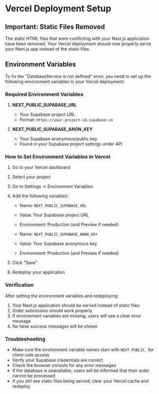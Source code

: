 # Vercel Deployment Setup

## Important: Static Files Removed

The static HTML files that were conflicting with your Next.js application have been removed. Your Vercel deployment should now properly serve your Next.js app instead of the static files.

## Environment Variables

To fix the "DatabaseService is not defined" error, you need to set up the following environment variables in your Vercel deployment:

### Required Environment Variables

1. **NEXT_PUBLIC_SUPABASE_URL**
   - Your Supabase project URL
   - Format: `https://your-project-id.supabase.co`

2. **NEXT_PUBLIC_SUPABASE_ANON_KEY**
   - Your Supabase anonymous/public key
   - Found in your Supabase project settings under API

### How to Set Environment Variables in Vercel

1. Go to your Vercel dashboard
2. Select your project
3. Go to Settings → Environment Variables
4. Add the following variables:
   - Name: `NEXT_PUBLIC_SUPABASE_URL`
   - Value: Your Supabase project URL
   - Environment: Production (and Preview if needed)

   - Name: `NEXT_PUBLIC_SUPABASE_ANON_KEY`
   - Value: Your Supabase anonymous key
   - Environment: Production (and Preview if needed)

5. Click "Save"
6. Redeploy your application

### Verification

After setting the environment variables and redeploying:

1. Your Next.js application should be served instead of static files
2. Order submission should work properly
3. If environment variables are missing, users will see a clear error message
4. No false success messages will be shown

### Troubleshooting

- Make sure the environment variable names start with `NEXT_PUBLIC_` for client-side access
- Verify your Supabase credentials are correct
- Check the browser console for any error messages
- If the database is unavailable, users will be informed that their order cannot be processed
- If you still see static files being served, clear your Vercel cache and redeploy 